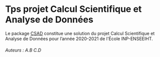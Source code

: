 # Tps projet Calcul Scientifique et Analyse de Données
Le package [CSAD](https://www.github.com/mathn7/CSAD) constitue une solution du projet Calcul Scientifique et Analyse de Données pour l’année 2020-2021 de l'École INP-ENSEEIHT.

###### Auteurs :  A.B C.D

